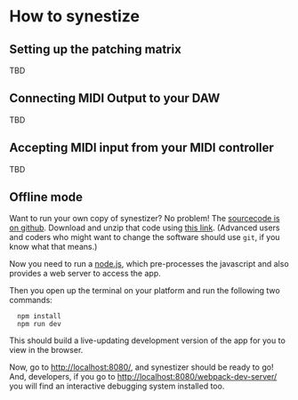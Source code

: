 # How to synestize
## Setting up the patching matrix

TBD

## Connecting MIDI Output to your DAW

TBD

## Accepting MIDI input from your MIDI controller

TBD

## Offline mode

Want to run your own copy of synestizer? No problem!
The [sourcecode is on github](https://synestize.github.io/synestizer/).
Download and unzip that code using [ this link](https://github.com/synestize/synestizer/archive/indigo.zip).
(Advanced users and coders who might want to change the software should use ```git```, if you know what that means.)

Now you need to run a [node.js](https://nodejs.org/), which pre-processes the javascript and also provides a web server to access the app.

Then you open up the terminal on your platform and run the following two commands:

      npm install
      npm run dev

This should build a live-updating development version of the app for you to view in the browser.

Now, go to [http://localhost:8080/](http://localhost:8080/), and synestizer should be ready to go!
And, developers, if you go to [http://localhost:8080/webpack-dev-server/](http://localhost:8080/webpack-dev-server/) you will find an interactive debugging system installed too.
